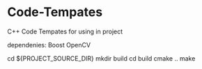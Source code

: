 # Code-Tempates
C++ Code Tempates for using in project

dependenies: Boost OpenCV

cd ${PROJECT_SOURCE_DIR}
mkdir build
cd build
cmake ..
make
